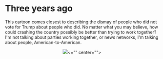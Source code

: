 # Three years ago
This cartoon comes closest to describing the dismay of people who did not vote for Trump about people who did. No matter what you may believe, how could crashing the country possibly be better than trying to work together? I'm not talking about parties working together, or news networks, I'm talking about people, American-to-American.

<center><img src="http://scripting.com/images/2020/01/02/cartoon.png" ><="" center="">

